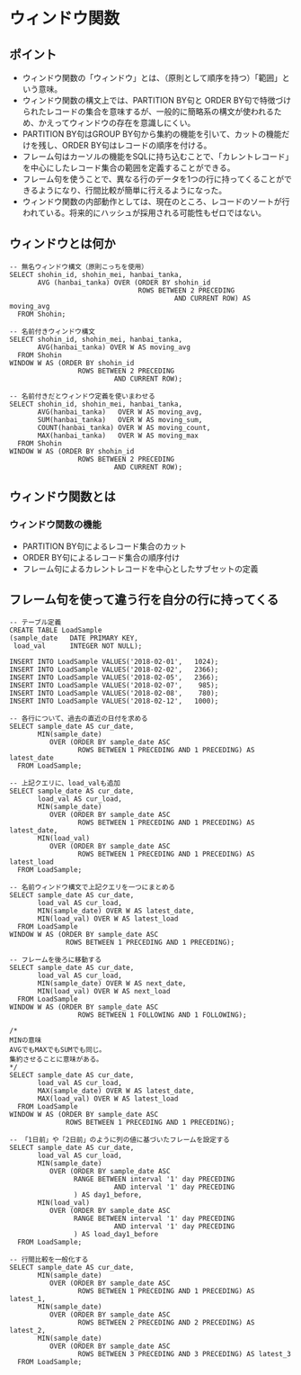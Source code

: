 # ウィンドウ関数

## ポイント

- ウィンドウ関数の「ウィンドウ」とは、（原則として順序を持つ）「範囲」という意味。
- ウィンドウ関数の構文上では、PARTITION BY句と ORDER BY句で特徴づけられたレコードの集合を意味するが、一般的に簡略系の構文が使われるため、かえってウィンドウの存在を意識しにくい。
- PARTITION BY句はGROUP BY句から集約の機能を引いて、カットの機能だけを残し、ORDER BY句はレコードの順序を付ける。
- フレーム句はカーソルの機能をSQLに持ち込むことで、「カレントレコード」を中心にしたレコード集合の範囲を定義することができる。
- フレーム句を使うことで、異なる行のデータを1つの行に持ってくることができるようになり、行間比較が簡単に行えるようになった。
- ウィンドウ関数の内部動作としては、現在のところ、レコードのソートが行われている。将来的にハッシュが採用される可能性もゼロではない。

## ウィンドウとは何か

```
-- 無名ウィンドウ構文（原則こっちを使用）
SELECT shohin_id, shohin_mei, hanbai_tanka,
       AVG (hanbai_tanka) OVER (ORDER BY shohin_id                         
                                ROWS BETWEEN 2 PRECEDING                   
                                         AND CURRENT ROW) AS moving_avg    
  FROM Shohin;
```

```
-- 名前付きウィンドウ構文
SELECT shohin_id, shohin_mei, hanbai_tanka,
       AVG(hanbai_tanka) OVER W AS moving_avg
  FROM Shohin
WINDOW W AS (ORDER BY shohin_id
                 ROWS BETWEEN 2 PRECEDING 
                          AND CURRENT ROW);
```

```
-- 名前付きだとウィンドウ定義を使いまわせる
SELECT shohin_id, shohin_mei, hanbai_tanka,
       AVG(hanbai_tanka)   OVER W AS moving_avg,
       SUM(hanbai_tanka)   OVER W AS moving_sum,
       COUNT(hanbai_tanka) OVER W AS moving_count,
       MAX(hanbai_tanka)   OVER W AS moving_max
  FROM Shohin
WINDOW W AS (ORDER BY shohin_id
                 ROWS BETWEEN 2 PRECEDING 
                          AND CURRENT ROW);
```

## ウィンドウ関数とは

### ウィンドウ関数の機能

- PARTITION BY句によるレコード集合のカット
- ORDER BY句によるレコード集合の順序付け
- フレーム句によるカレントレコードを中心としたサブセットの定義

## フレーム句を使って違う行を自分の行に持ってくる

```
-- テーブル定義
CREATE TABLE LoadSample
(sample_date   DATE PRIMARY KEY,
 load_val      INTEGER NOT NULL);

INSERT INTO LoadSample VALUES('2018-02-01',   1024);
INSERT INTO LoadSample VALUES('2018-02-02',   2366);
INSERT INTO LoadSample VALUES('2018-02-05',   2366);
INSERT INTO LoadSample VALUES('2018-02-07',    985);
INSERT INTO LoadSample VALUES('2018-02-08',    780);
INSERT INTO LoadSample VALUES('2018-02-12',   1000);
```

```
-- 各行について、過去の直近の日付を求める
SELECT sample_date AS cur_date,
       MIN(sample_date)
          OVER (ORDER BY sample_date ASC
                 ROWS BETWEEN 1 PRECEDING AND 1 PRECEDING) AS latest_date
  FROM LoadSample;
```

```
-- 上記クエリに、load_valも追加
SELECT sample_date AS cur_date,
       load_val AS cur_load,
       MIN(sample_date)
          OVER (ORDER BY sample_date ASC
                 ROWS BETWEEN 1 PRECEDING AND 1 PRECEDING) AS latest_date,
       MIN(load_val)
          OVER (ORDER BY sample_date ASC
                 ROWS BETWEEN 1 PRECEDING AND 1 PRECEDING) AS latest_load
  FROM LoadSample;
```

```
-- 名前ウィンドウ構文で上記クエリを一つにまとめる
SELECT sample_date AS cur_date,
       load_val AS cur_load,
       MIN(sample_date) OVER W AS latest_date,
       MIN(load_val) OVER W AS latest_load
  FROM LoadSample
WINDOW W AS (ORDER BY sample_date ASC
              ROWS BETWEEN 1 PRECEDING AND 1 PRECEDING);
```

```
-- フレームを後ろに移動する
SELECT sample_date AS cur_date,
       load_val AS cur_load,
       MIN(sample_date) OVER W AS next_date,
       MIN(load_val) OVER W AS next_load
  FROM LoadSample
WINDOW W AS (ORDER BY sample_date ASC
                 ROWS BETWEEN 1 FOLLOWING AND 1 FOLLOWING);
```

```
/*
MINの意味
AVGでもMAXでもSUMでも同じ。
集約させることに意味がある。
*/
SELECT sample_date AS cur_date,
       load_val AS cur_load,
       MAX(sample_date) OVER W AS latest_date,
       MAX(load_val) OVER W AS latest_load
  FROM LoadSample
WINDOW W AS (ORDER BY sample_date ASC
              ROWS BETWEEN 1 PRECEDING AND 1 PRECEDING);
```

```
-- 「1日前」や「2日前」のように列の値に基づいたフレームを設定する
SELECT sample_date AS cur_date,
       load_val AS cur_load,
       MIN(sample_date)
          OVER (ORDER BY sample_date ASC
                RANGE BETWEEN interval '1' day PRECEDING
                          AND interval '1' day PRECEDING
                ) AS day1_before,
       MIN(load_val)
          OVER (ORDER BY sample_date ASC
                RANGE BETWEEN interval '1' day PRECEDING
                          AND interval '1' day PRECEDING
                ) AS load_day1_before
  FROM LoadSample;
```


```
-- 行間比較を一般化する
SELECT sample_date AS cur_date,
       MIN(sample_date)
          OVER (ORDER BY sample_date ASC
                 ROWS BETWEEN 1 PRECEDING AND 1 PRECEDING) AS latest_1,
       MIN(sample_date)
          OVER (ORDER BY sample_date ASC
                 ROWS BETWEEN 2 PRECEDING AND 2 PRECEDING) AS latest_2,
       MIN(sample_date)
          OVER (ORDER BY sample_date ASC
                 ROWS BETWEEN 3 PRECEDING AND 3 PRECEDING) AS latest_3
  FROM LoadSample;
```